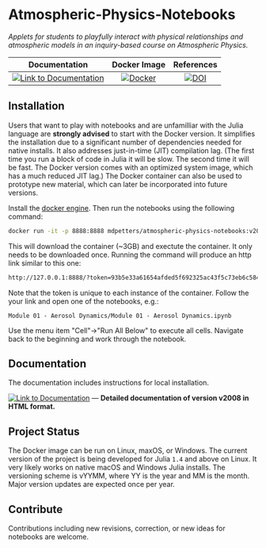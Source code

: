 # Atmospheric-Physics-Notebooks

*Applets for students to playfully interact with physical relationships and
atmospheric models in an inquiry-based course on Atmospheric Physics.*

| **Documentation**                                                               | **Docker Image**                                                                                | **References** |
|:-------------------------------------------------------------------------------:|:-----------------------------------------------------------------------------------------------:|:-------------------------------------------------------------------------------------------------------------------------------------------:|
| [![Link to Documentation](https://img.shields.io/badge/Documentation-v2008-blue)](https://mdpetters.github.io/Atmospheric-Physics-Notebooks/dev/) | [![Docker](https://img.shields.io/docker/v/mdpetters/atmospheric-physics-notebooks?label=Docker)](https://hub.docker.com/r/mdpetters/atmospheric-physics-notebooks/tags) | [![DOI](https://zenodo.org/badge/DOI/10.5281/zenodo.3977570.svg)](https://doi.org/10.5281/zenodo.3977570) |

## Installation

Users that want to play with notebooks and are unfamilliar with the Julia language are **strongly advised** to start with the Docker version. It simplifies the installation due to a significant number of dependencies needed for native installs. It also addresses just-in-time (JIT) compilation lag. (The first time you run a block of code in Julia it will be slow. The second time it will be fast. The Docker version comes with an optimized system image, which has a much reduced JIT lag.) The  Docker container can also be used to prototype new material, which can later be incorporated into future versions.

Install the [docker engine](https://docs.docker.com/get-docker). Then run the notebooks using the following command:

```bash
docker run -it -p 8888:8888 mdpetters/atmospheric-physics-notebooks:v2008
```

This will download the container (~3GB) and exectute the container. It only needs to be downloaded once. Running the command will produce an http link similar to this one:

```bash
http://127.0.0.1:8888/?token=93b5e33a61654afded5f692325ac43f5c73eb6c58435196f
```

Note that the token is unique to each instance of the container. Follow the your link and open one of the notebooks, e.g.:

```
Module 01 - Aerosol Dynamics/Module 01 - Aerosol Dynamics.ipynb
```

Use the menu item "Cell"->"Run All Below" to execute all cells. Navigate back to the beginning and work through the notebook.

## Documentation

The documentation includes instructions for local installation.

[![Link to Documentation](https://img.shields.io/badge/Documentation-v2008-blue)](https://mdpetters.github.io/Atmospheric-Physics-Notebooks/dev/) &mdash; **Detailed documentation of version v2008 in HTML format.**


## Project Status
The Docker image can be run on Linux, maxOS, or Windows. The current version of the project is being developed for Julia `1.4` and above on Linux. It very likely works on native macOS and Windows Julia installs.  The versioning scheme is vYYMM, where YY is the year and MM is the month. Major version updates are expected once per year. 

## Contribute
Contributions including new revisions, correction, or new ideas for notebooks are welcome.
